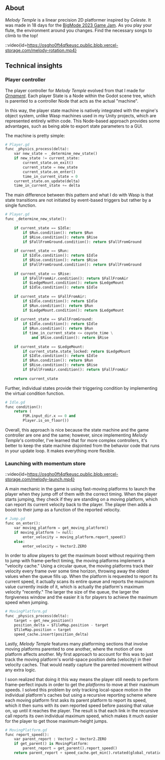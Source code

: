 ## About

*Melody Temple* is a linear precision 2D platformer inspired by *Celeste*. It was made in 18 days for the [BigMode 2023 Game Jam](https://itch.io/jam/bigmode-2023/rate/2418042). As you play your flute, the environment around you changes. Find the necessary songs to climb to the top!

::video{id=https://osgho0ft4qfkeusc.public.blob.vercel-storage.com/melody-rotation.mp4}

## Technical insights

### Player controller

The player controller for *Melody Temple* evolved from that I made for *[Ornament](/games?item=Ornament)*. Each player State is a Node within the Godot scene tree, which is parented to a controller Node that acts as the actual "machine".

In this way, the player state machine is natively integrated with the engine's object system, unlike Wasp machines used in my Unity projects, which are represented entirely within code. This Node-based approach provides some advantages, such as being able to export state parameters to a GUI.

The machine is pretty simple:

```python
# Player.gd
func _physics_process(delta):
	var new_state = _determine_new_state()
	if new_state != current_state:
		current_state.on_exit()
		current_state = new_state
		current_state.on_enter()
		time_in_current_state = 0		
	current_state.on_update(delta)
	time_in_current_state += delta
```

The main difference between this pattern and what I do with Wasp is that state transitions are not initiated by event-based triggers but rather by a single function.

```python
# Player.gd
func _determine_new_state():
		
	if current_state == $Idle:
		if $Run.condition(): return $Run
		if $Rise.condition(): return $Rise
		if $FallFromGround.condition(): return $FallFromGround
		
	if current_state == $Run:
		if $Idle.condition(): return $Idle
		if $Rise.condition(): return $Rise
		if $FallFromGround.condition(): return $FallFromGround
		
	if current_state == $Rise:
		if $FallFromAir.condition(): return $FallFromAir
		if $LedgeMount.condition(): return $LedgeMount
		if $Idle.condition(): return $Idle
		
	if current_state == $FallFromAir:
		if $Idle.condition(): return $Idle
		if $Run.condition(): return $Run
		if $LedgeMount.condition(): return $LedgeMount
			
	if current_state == $FallFromGround:
		if $Idle.condition(): return $Idle
		if $Run.condition(): return $Run
		if time_in_current_state <= coyote_time \
			and $Rise.condition(): return $Rise
		
	if current_state == $LedgeMount:
		if current_state.state_locked: return $LedgeMount
		if $Idle.condition(): return $Idle
		if $Run.condition(): return $Run
		if $Rise.condition(): return $Rise
		if $FallFromAir.condition(): return $FallFromAir
			
	return current_state
```

Further, individual states provide their triggering condition by implementing the virtual condition function.

```python
# Idle.gd
func condition():
	return (
		FSM.input_dir.x == 0 and
		Player.is_on_floor())
```

Overall, this approach is nice because the state machine and the game controller are one and the same; however, since implementing *Melody Temple*'s controller, I've learned that for more complex controllers, it's better to keep the state machine disjointed from the behavior code that runs in your update loop. It makes everything more flexible.

### Launching with momentum store

::video{id=https://osgho0ft4qfkeusc.public.blob.vercel-storage.com/melody-launch.mp4}

A main mechanic in the game is using fast-moving platforms to launch the player when they jump off of them with the correct timing. When the player starts jumping, they check if they are standing on a moving platform, which can report its current velocity back to the player. The player then adds a boost to their jump as a function of the reported velocity.

```python
# Jump.gd
func on_enter():
	var moving_platform = get_moving_platform()
	if moving_platform != null:
		enter_velocity = moving_platform.report_speed()
	else:
		enter_velocity = Vector2.ZERO
```

In order to allow players to get the maximum boost without requiring them to jump with frame-perfect timing, the moving platforms implement a "velocity cache." Using a circular queue, the moving platforms track their velocity every frame over some time horizon, throwing away the oldest values when the queue fills up. When the platform is requested to report its current speed, it actually scans its entire queue and reports the maximum value currently inside of it, which is actually the platform's maximum velocity "recently." The larger the size of the queue, the larger the forgiveness window and the easier it is for players to achieve the maximum speed when jumping.

```python
# MovingPlatform.gd
func _physics_process(delta):
	target = get_new_position()
	position_delta = $TileMap.position - target
	$TileMap.position = target
	speed_cache.insert(position_delta)
```

Lastly, *Melody Temple* features many platforming sections that involve moving platforms parented to one another, where the motion of one platform affects another. My first approach to account for this was to just track the moving platform's world-space position delta (velocity) in their velocity caches. That would neatly capture the parented movement without any extra logic.

I soon realized that doing it this way means the player still needs to perform frame-perfect inputs in order to get the *platforms* to move at their maximum speeds. I solved this problem by only tracking local-space motion in the individual platform's caches but using a recursive reporting scheme where each moving platform first asks its parent platform to report its speed, which it then sums with its own reported speed before passing that value on, up until it reaches the player. The result is that each link in the recursive call reports its own individual maximum speed, which makes it much easier for the player to get those maximum-height jumps.

```python
# MovingPlatform.gd
func report_speed():
	var parent_report : Vector2 = Vector2.ZERO
	if get_parent() is MovingPlatform:
		parent_report = get_parent().report_speed()
	return parent_report + speed_cache.get_min().rotated(global_rotation)
```
